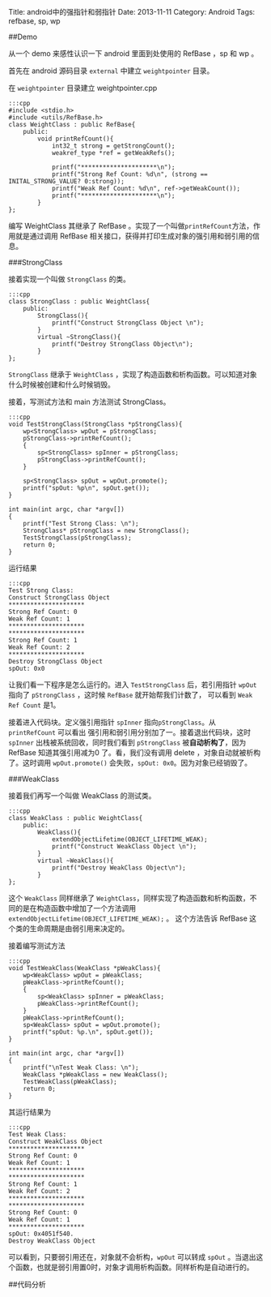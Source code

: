 Title: android中的强指针和弱指针
Date: 2013-11-11
Category: Android
Tags: refbase, sp, wp

##Demo

从一个 demo 来感性认识一下 android 里面到处使用的 RefBase ，sp 和 wp 。

首先在 android 源码目录 `external` 中建立 `weightpointer` 目录。

在 `weightpointer` 目录建立 weightpointer.cpp

    :::cpp
    #include <stdio.h>
    #include <utils/RefBase.h>
    class WeightClass : public RefBase{
        public:
            void printRefCount(){
                int32_t strong = getStrongCount();
                weakref_type *ref = getWeakRefs();

                printf("*********************\n");
                printf("Strong Ref Count: %d\n", (strong == INITAL_STRONG_VALUE? 0:strong));
                printf("Weak Ref Count: %d\n", ref->getWeakCount());
                printf("*********************\n");
            }
    };

编写 WeightClass 其继承了 RefBase 。实现了一个叫做`printRefCount`方法，作用就是通过调用 RefBase 相关接口，获得并打印生成对象的强引用和弱引用的信息。

###StrongClass

接着实现一个叫做 `StrongClass` 的类。

    :::cpp
    class StrongClass : public WeightClass{
        public:
            StrongClass(){
                printf("Construct StrongClass Object \n");
            }
            virtual ~StrongClass(){
                printf("Destroy StrongClass Object\n");
            }
    };

`StrongClass` 继承于 `WeightClass` ，实现了构造函数和析构函数。可以知道对象什么时候被创建和什么时候销毁。

接着，写测试方法和 main 方法测试 StrongClass。

    :::cpp
    void TestStrongClass(StrongClass *pStrongClass){
        wp<StrongClass> wpOut = pStrongClass;
        pStrongClass->printRefCount();
        {
            sp<StrongClass> spInner = pStrongClass;
            pStrongClass->printRefCount();
        }

        sp<StrongClass> spOut = wpOut.promote();
        printf("spOut: %p\n", spOut.get());
    }

    int main(int argc, char *argv[])
    {
        printf("Test Strong Class: \n");
        StrongClass* pStrongClass = new StrongClass();
        TestStrongClass(pStrongClass);
        return 0;
    }

运行结果

    :::cpp
    Test Strong Class: 
    Construct StrongClass Object 
    *********************
    Strong Ref Count: 0
    Weak Ref Count: 1
    *********************
    *********************
    Strong Ref Count: 1
    Weak Ref Count: 2
    *********************
    Destroy StrongClass Object
    spOut: 0x0

让我们看一下程序是怎么运行的。进入 `TestStrongClass` 后，若引用指针 `wpOut` 指向了 `pStrongClass` ，这时候 `RefBase` 就开始帮我们计数了， 可以看到 `Weak Ref Count` 是1。

接着进入代码块。定义强引用指针 `spInner` 指向`pStrongClass`。从 `printRefCount` 可以看出 强引用和弱引用分别加了一。接着退出代码块，这时 `spInner` 出栈被系统回收，同时我们看到 `pStrongClass` 被**自动析构了**，因为 RefBase 知道其强引用减为0 了。看，我们没有调用 delete ，对象自动就被析构了。这时调用 `wpOut.promote()` 会失败，`spOut: 0x0`。因为对象已经销毁了。

###WeakClass

接着我们再写一个叫做 WeakClass 的测试类。

    :::cpp
    class WeakClass : public WeightClass{
        public:
            WeakClass(){
                extendObjectLifetime(OBJECT_LIFETIME_WEAK);
                printf("Construct WeakClass Object \n");
            }
            virtual ~WeakClass(){
                printf("Destroy WeakClass Object\n");
            }
    };

这个 `WeakClass` 同样继承了 `WeightClass`，同样实现了构造函数和析构函数，不同的是在构造函数中增加了一个方法调用 `extendObjectLifetime(OBJECT_LIFETIME_WEAK);` 。 这个方法告诉 RefBase 这个类的生命周期是由弱引用来决定的。

接着编写测试方法

    :::cpp
    void TestWeakClass(WeakClass *pWeakClass){
        wp<WeakClass> wpOut = pWeakClass;
        pWeakClass->printRefCount();
        {
            sp<WeakClass> spInner = pWeakClass;
            pWeakClass->printRefCount();
        }
        pWeakClass->printRefCount();
        sp<WeakClass> spOut = wpOut.promote();
        printf("spOut: %p.\n", spOut.get());
    }

    int main(int argc, char *argv[])
    {
        printf("\nTest Weak Class: \n");
        WeakClass *pWeakClass = new WeakClass();
        TestWeakClass(pWeakClass);
        return 0;
    }

其运行结果为

    :::cpp
    Test Weak Class: 
    Construct WeakClass Object 
    *********************
    Strong Ref Count: 0
    Weak Ref Count: 1
    *********************
    *********************
    Strong Ref Count: 1
    Weak Ref Count: 2
    *********************
    *********************
    Strong Ref Count: 0
    Weak Ref Count: 1
    *********************
    spOut: 0x4051f540.
    Destroy WeakClass Object

可以看到，只要弱引用还在，对象就不会析构，`wpOut` 可以转成 `spOut` 。当退出这个函数，也就是弱引用置0时，对象才调用析构函数。同样析构是自动进行的。

##代码分析








